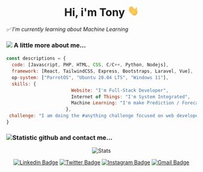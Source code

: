 <div align="center"><h1> Hi, i'm Tony <img src="https://github.com/vh4/vh4/blob/main/Hi.gif" width="30px"> </h1></div>

<p><em> ✅ I’m currently learning about Machine Learning </em></p>

### <img src="https://media.giphy.com/media/VgCDAzcKvsR6OM0uWg/giphy.gif" width="50"> A little more about me...  

```javascript
const descriptions = {
  code: [Javascript, PHP, HTML, CSS, C/C++, Python, Nodejs],
  framework: [React, TailwindCSS, Express, Bootstraps, Laravel, Vue],
  op-system: ["ParrotOS", "Ubuntu 20.04 LTS", "Windows 11"],
  skills: {
                        Website: "I'm Full-Stack Developer",
                        Internet of Things: "I'm System Integrated",
                        Machine Learning: "I'm make Prediction / Forecasting and Computer Vision"
                      },
 challenge: "I am doing the #anything challenge focused on web developer and IoT"
}
```

### <img src="https://media.giphy.com/media/VcvvP1f4s5brZvmmdT/giphy.gif" width="50">Statistic github and contact me...

<div align="center">
  
![Stats](https://github-readme-stats.vercel.app/api?username=vh4&show_icons=true&theme=algolia&include_all_commits=true&count_private=true&hide_border=true)

[![Linkedin Badge](https://img.shields.io/badge/-fathoniwasesojati-blue?style=flat&logo=Linkedin&logoColor=white&link=https://www.linkedin.com/in/fathoni-waseso-jati-91a918206/)](https://www.linkedin.com/in/fathoni-waseso-jati-91a918206/)
[![Twitter Badge](https://img.shields.io/badge/-@_mfwj21-1ca0f1?style=flat&labelColor=1ca0f1&logo=twitter&logoColor=white&link=https://twitter.com/_mfwj21)](https://twitter.com/_mfwj21)
[![Instagram Badge](https://img.shields.io/badge/-@fathoniwasesojati-purple?style=flat&logo=instagram&logoColor=white&link=https://instagram.com/fathoniwasesojati/)](https://instagram.com/fathoniwasesojati)
[![Gmail Badge](https://img.shields.io/badge/-fathoniwasesojati-c14438?style=flat&logo=Gmail&logoColor=white&link=mailto:fathoniwasesojati@gmail.com)](mailto:fathoniwasesojati@gmail.com)
  
</div>
